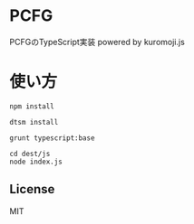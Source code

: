 # PCFG 

PCFGのTypeScript実装 powered by kuromoji.js

# 使い方

```
npm install
```

```
dtsm install
```

```
grunt typescript:base
```

```
cd dest/js
node index.js
```

## License

MIT
